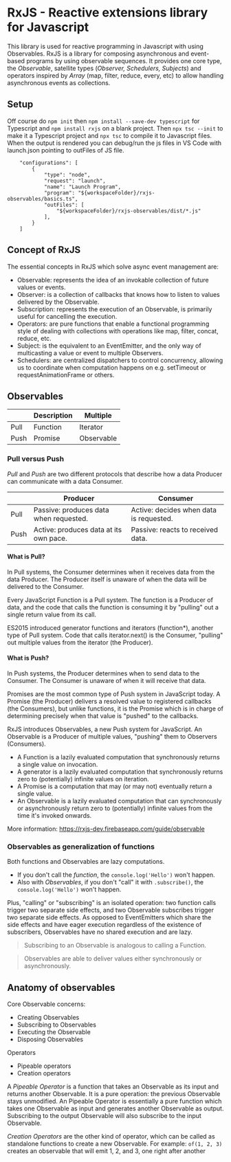 # RxJS - Reactive extensions library for Javascript
This library is used for reactive programming in Javascript with using Observables.
RxJS is a library for composing asynchronous and event-based programs by using observable sequences. It provides one core type, the *Observable*, satellite types (*Observer, Schedulers, Subjects*) and operators inspired by *Array* (map, filter, reduce, every, etc) to allow handling asynchronous events as collections.

## Setup

Off course do `npm init` then `npm install --save-dev typescript` for Typescript and `npm install rxjs` on a blank project.
Then `npx tsc --init` to make it a Typescript project and `npx tsc` to compile it to Javascript files.
When the output is rendered you can debug/run the js files in VS Code with launch.json pointing to outFiles of JS file.
```
    "configurations": [
        {
            "type": "node",
            "request": "launch",
            "name": "Launch Program",
            "program": "${workspaceFolder}/rxjs-observables/basics.ts",
            "outFiles": [
                "${workspaceFolder}/rxjs-observables/dist/*.js"
            ],
        }
    ]
```

## Concept of RxJS
The essential concepts in RxJS which solve async event management are:
- Observable: represents the idea of an invokable collection of future values or events.
- Observer: is a collection of callbacks that knows how to listen to values delivered by the Observable.
- Subscription: represents the execution of an Observable, is primarily useful for cancelling the execution.
- Operators: are pure functions that enable a functional programming style of dealing with collections with operations like map, filter, concat, reduce, etc.
- Subject: is the equivalent to an EventEmitter, and the only way of multicasting a value or event to multiple Observers.
- Schedulers: are centralized dispatchers to control concurrency, allowing us to coordinate when computation happens on e.g. setTimeout or requestAnimationFrame or others.

## Observables

|       | Description | Multiple   |
| ----- | ----------- | --------   |
| Pull  | Function    | Iterator   |
| Push  | Promise     | Observable |

### Pull versus Push
*Pull* and *Push* are two different protocols that describe how a data Producer can communicate with a data Consumer.

|       | Producer | Consumer   |
| ----- | ----------- | --------   |
| Pull  | Passive: produces data when requested. | Active: decides when data is requested. |
| Push  | Active: produces data at its own pace. | Passive: reacts to received data. |

#### What is Pull? 
In Pull systems, the Consumer determines when it receives data from the data Producer. The Producer itself is unaware of when the data will be delivered to the Consumer.

Every JavaScript Function is a Pull system. The function is a Producer of data, and the code that calls the function is consuming it by "pulling" out a single return value from its call.

ES2015 introduced generator functions and iterators (function*), another type of Pull system. Code that calls iterator.next() is the Consumer, "pulling" out multiple values from the iterator (the Producer).

#### What is Push?
In Push systems, the Producer determines when to send data to the Consumer. The Consumer is unaware of when it will receive that data.

Promises are the most common type of Push system in JavaScript today. A Promise (the Producer) delivers a resolved value to registered callbacks (the Consumers), but unlike functions, it is the Promise which is in charge of determining precisely when that value is "pushed" to the callbacks.

RxJS introduces Observables, a new Push system for JavaScript. An Observable is a Producer of multiple values, "pushing" them to Observers (Consumers).
- A Function is a lazily evaluated computation that synchronously returns a single value on invocation.
- A generator is a lazily evaluated computation that synchronously returns zero to (potentially) infinite values on iteration.
- A Promise is a computation that may (or may not) eventually return a single value.
- An Observable is a lazily evaluated computation that can synchronously or asynchronously return zero to (potentially) infinite values from the time it's invoked onwards.

More information: https://rxjs-dev.firebaseapp.com/guide/observable

### Observables as generalization of functions
Both functions and Observables are lazy computations. 
- If you don't call the *function*, the `console.log('Hello')` won't happen. 
- Also with *Observables*, if you don't "call" it with `.subscribe()`, the `console.log('Hello')` won't happen. 

Plus, "calling" or "subscribing" is an isolated operation: two function calls trigger two separate side effects, and two Observable subscribes trigger two separate side effects. As opposed to EventEmitters which share the side effects and have eager execution regardless of the existence of subscribers, Observables have no shared execution and are lazy.

> Subscribing to an Observable is analogous to calling a Function.

> Observables are able to deliver values either synchronously or asynchronously.

## Anatomy of observables
Core Observable concerns:
- Creating Observables
- Subscribing to Observables
- Executing the Observable
- Disposing Observables

Operators
- Pipeable operators
- Creation operators

A *Pipeable Operator* is a function that takes an Observable as its input and returns another Observable. It is a pure operation: the previous Observable stays unmodified.
An Pipeable Operator is essentially a pure function which takes one Observable as input and generates another Observable as output. Subscribing to the output Observable will also subscribe to the input Observable.

*Creation Operators* are the other kind of operator, which can be called as standalone functions to create a new Observable. For example: `of(1, 2, 3)` creates an observable that will emit 1, 2, and 3, one right after another